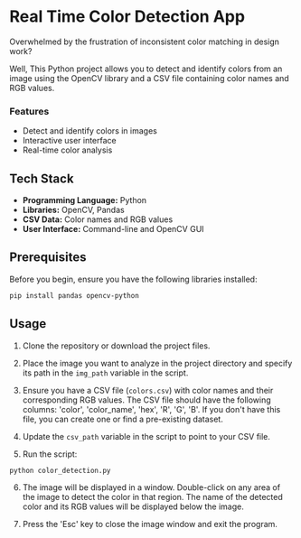 

# Real Time Color Detection App

Overwhelmed by the frustration of inconsistent color matching in design work?

Well, This Python project allows you to detect and identify colors from an image using the OpenCV library and a CSV file containing color names and RGB values.

### Features

- Detect and identify colors in images
- Interactive user interface
- Real-time color analysis

## Tech Stack

- **Programming Language:** Python
- **Libraries:** OpenCV, Pandas
- **CSV Data:** Color names and RGB values
- **User Interface:** Command-line and OpenCV GUI


## Prerequisites

Before you begin, ensure you have the following libraries installed:

```bash
pip install pandas opencv-python
```

## Usage

1. Clone the repository or download the project files.

2. Place the image you want to analyze in the project directory and specify its path in the `img_path` variable in the script.

3. Ensure you have a CSV file (`colors.csv`) with color names and their corresponding RGB values. The CSV file should have the following columns: 'color', 'color_name', 'hex', 'R', 'G', 'B'. If you don't have this file, you can create one or find a pre-existing dataset.

4. Update the `csv_path` variable in the script to point to your CSV file.

5. Run the script:

```bash
python color_detection.py
```

6. The image will be displayed in a window. Double-click on any area of the image to detect the color in that region. The name of the detected color and its RGB values will be displayed below the image.

7. Press the 'Esc' key to close the image window and exit the program.

